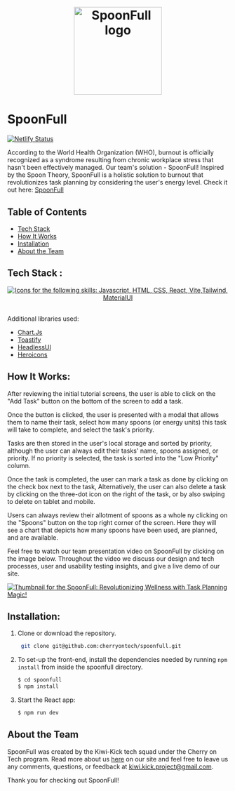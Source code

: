 <h1 align="center">
<br>
<img src=https://raw.githubusercontent.com/cherryontech/spoonfull/64424bdae39f8dc955b497e0d3b1b51c4942d3eb/src/assets/spoonfull-logo.svg alt="SpoonFull logo" width="200">
</h1>

# SpoonFull
[![Netlify Status](https://api.netlify.com/api/v1/badges/8716e697-002f-447c-aa13-6f01dd4beae1/deploy-status)](https://app.netlify.com/sites/spoonfull-kiwi-kick/deploys)

According to the World Health Organization (WHO), burnout is officially recognized as a syndrome resulting from chronic workplace stress that hasn't been effectively managed. Our team's solution - SpoonFull! Inspired by the Spoon Theory, SpoonFull is a holistic solution to burnout that revolutionizes task planning by considering the user's energy level. Check it out here: [SpoonFull](https://spoonfull-kiwi-kick.netlify.app/)

## Table of Contents

- [Tech Stack](#tech-stack)
- [How It Works](#how-it-works)
- [Installation](#installation)
- [About the Team](#about-the-team)

## Tech Stack :

<p align="center">
  <a href="https://skillicons.dev">
    <img src="https://skillicons.dev/icons?i=js,html,css,react,vite,tailwind,materialui&perline=7" alt="Icons for the following skills: Javascript, HTML, CSS, React, Vite,Tailwind, MaterialUI" />
  </a>
</p>
<br>
Additional libraries used:

- [Chart.Js](https://www.chartjs.org)
- [Toastify](https://github.com/fkhadra/react-toastify#readme)
- [HeadlessUI](https://headlessui.com/)
- [Heroicons](https://heroicons.com/)

## How It Works: 

After reviewing the initial tutorial screens, the user is able to click on the "Add Task" button on the bottom of the screen to add a task.

Once the button is clicked, the user is presented with a modal that allows them to name their task, select how many spoons (or energy units) this task will take to complete, and select the task's priority. 

Tasks are then stored in the user's local storage and sorted by priority, although the user can always edit their tasks' name, spoons assigned, or priority. If no priority is selected, the task is sorted into the "Low Priority" column.  

Once the task is completed, the user can mark a task as done by clicking on the check box next to the task, Alternatively, the user can also delete a task by clicking on the three-dot icon on the right of the task, or by also swiping to delete on tablet and mobile.   

Users can always review their allotment of spoons as a whole ny clicking on the "Spoons" button on the top right corner of the screen. Here they will see a chart that depicts how many spoons have been used, are planned, and are available. 

Feel free to watch our team presentation video on SpoonFull by clicking on the image below. Throughout the video we discuss our design and tech processes, user and usability testing insights, and give a live demo of our site.

 [![Thumbnail for the SpoonFull: Revolutionizing Wellness with Task Planning Magic! ](https://img.youtube.com/vi/Y6kspIcCRoQ/0.jpg)](https://www.youtube.com/watch?v=Y6kspIcCRoQ)

## Installation:

1. Clone or download the repository.
   ```bash
    git clone git@github.com:cherryontech/spoonfull.git
    ```


2. To set-up the front-end, install the dependencies needed by running `npm install` from inside the spoonfull directory.
   ```bash    
   $ cd spoonfull
   $ npm install
   ```
3. Start the React app:
    ```bash
    $ npm run dev
    ```

## About the Team

SpoonFull was created by the Kiwi-Kick tech squad under the Cherry on Tech program. Read more about us [here](https://spoonfull-kiwi-kick.netlify.app/aboutus_) on our site and feel free to leave us any comments, questions, or feedback at kiwi.kick.project@gmail.com.

 Thank you for checking out SpoonFull!   
